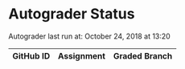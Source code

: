# Autograder Status
Autograder last run at: October 24, 2018 at 13:20

| GitHub ID | Assignment | Graded Branch |
|-----------|------------|---------------|
